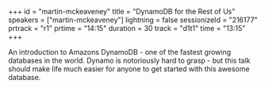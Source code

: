 +++
id = "martin-mckeaveney"
title = "DynamoDB for the Rest of Us"
speakers = ["martin-mckeaveney"]
lightning = false
sessionizeId = "216177"
prtrack = "r1"
prtime = "14:15"
duration = 30
track = "d1t1"
time = "13:15"
+++

An introduction to Amazons DynamoDB - one of the fastest growing databases in the world. Dynamo is notoriously hard to grasp - but this talk should make life much easier for anyone to get started with this awesome database.
